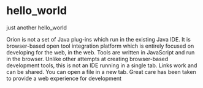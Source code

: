 # hello_world
just another hello_world

Orion is not a set of Java plug-ins which run in the existing Java IDE. It is browser-based open tool integration platform which is entirely focused on developing for the web, in the web. Tools are written in JavaScript and run in the browser. Unlike other attempts at creating browser-based development tools, this is not an IDE running in a single tab. Links work and can be shared. You can open a file in a new tab. Great care has been taken to provide a web experience for development

